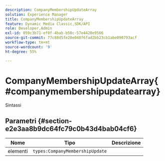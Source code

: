 ```yaml
---
description: CompanyMembershipUpdateArray
solution: Experience Manager
title: CompanyMembershipUpdateArray
feature: Dynamic Media Classic,SDK/API
role: Developer,Admin
exl-id: 059c3b71-ef0f-4bab-b50c-57e4420e9566
source-git-commit: 77c88d5fe20e048f6fad2bb23cb1abe090793acf
workflow-type: tm+mt
source-wordcount: '9'
ht-degree: 55%

---
```


# CompanyMembershipUpdateArray{#companymembershipupdatearray}

Sintassi

## Parametri {#section-e2e3aa8b9dc64fc79c0b43d4bab04cf6}

| Nome | Tipo | Descrizione |
|---|---|---|
| elementi | `types:CompanyMembershipUpdate` |  |
